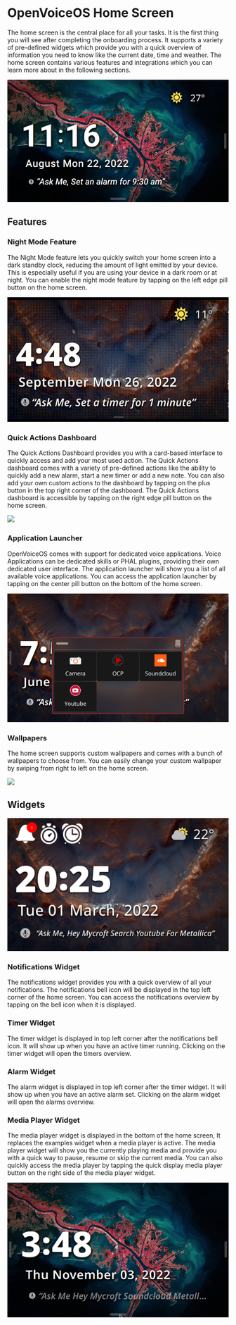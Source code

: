 # OpenVoiceOS Home Screen

The home screen is the central place for all your tasks. It is the first thing you will see after completing the onboarding process. It supports a variety of pre-defined widgets which provide you with a quick overview of information you need to know like the current date, time and weather. The home screen contains various features and integrations which you can learn more about in the following sections.

![](https://github.com/OpenVoiceOS/ovos_assets/raw/master/Images/homescreen.png)

## Features

### Night Mode Feature

The Night Mode feature lets you quickly switch your home screen into a dark standby clock, reducing the amount of light emitted by your device. This is especially useful if you are using your device in a dark room or at night. You can enable the night mode feature by tapping on the left edge pill button on the home screen.

![](https://github.com/OpenVoiceOS/ovos_assets/raw/master/Images/homescreen-nightmode.gif)

### Quick Actions Dashboard

The Quick Actions Dashboard provides you with a card-based interface to quickly access and add your most used action. The Quick Actions dashboard comes with a variety of pre-defined actions like the ability to quickly add a new alarm, start a new timer or add a new note. You can also add your own custom actions to the dashboard by tapping on the plus button in the top right corner of the dashboard. The Quick Actions dashboard is accessible by tapping on the right edge pill button on the home screen.

![](https://github.com/OpenVoiceOS/ovos_assets/raw/master/Images/homescreen-dashboard.gif)

### Application Launcher

OpenVoiceOS comes with support for dedicated voice applications. Voice Applications can be dedicated skills or PHAL plugins, providing their own dedicated user interface. The application launcher will show you a list of all available voice applications. You can access the application launcher by tapping on the center pill button on the bottom of the home screen.

![](https://github.com/OpenVoiceOS/ovos_assets/raw/master/Images/homescreen-app-drawer.png)


### Wallpapers

The home screen supports custom wallpapers and comes with a bunch of wallpapers to choose from. You can easily change your custom wallpaper by swiping from right to left on the home screen.

![](https://github.com/OpenVoiceOS/ovos_assets/raw/master/Images/homescreen_wallpapers.gif)

## Widgets

![](https://github.com/OpenVoiceOS/ovos_assets/raw/master/Images/homescreen-widgets.png)

### Notifications Widget

The notifications widget provides you with a quick overview of all your notifications. The notifications bell icon will be displayed in the top left corner of the home screen. You can access the notifications overview by tapping on the bell icon when it is displayed.

### Timer Widget

The timer widget is displayed in top left corner after the notifications bell icon. It will show up when you have an active timer running. Clicking on the timer widget will open the timers overview.

### Alarm Widget

The alarm widget is displayed in top left corner after the timer widget. It will show up when you have an active alarm set. Clicking on the alarm widget will open the alarms overview.

### Media Player Widget

The media player widget is displayed in the bottom of the home screen, It replaces the examples widget when a media player is active. The media player widget will show you the currently playing media and provide you with a quick way to pause, resume or skip the current media. You can also quickly access the media player by tapping the quick display media player button on the right side of the media player widget.

![](https://github.com/OpenVoiceOS/ovos_assets/raw/master/Images/homescreen-mediawidget.gif)